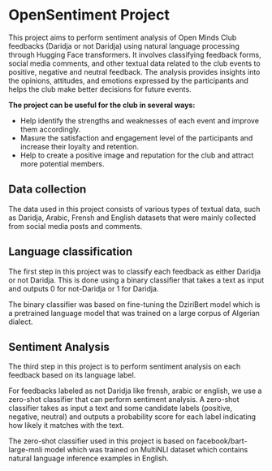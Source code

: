 # OpenSentiment Project
This project aims to perform sentiment analysis of Open Minds Club feedbacks (Daridja or not Daridja) using natural language processing through Hugging Face transformers. It involves classifying feedback forms, social media comments, and other textual data related to the club events to positive, negative and neutral feedback. The analysis provides insights into the opinions, attitudes, and emotions expressed by the participants and helps the club make better decisions for future events.

**The project can be useful for the club in several ways:**

- Help identify the strengths and weaknesses of each event and improve them accordingly.
- Masure the satisfaction and engagement level of the participants and increase their loyalty and retention.
- Help to create a positive image and reputation for the club and attract more potential members.

## Data collection
The data used in this project consists of various types of textual data, such as Daridja, Arabic, Frensh and English datasets that were mainly collected from social media posts and comments.

## Language classification
The first step in this project was to classify each feedback as either Daridja or not Daridja. This is done using a binary classifier that takes a text as input and outputs 0 for not-Daridja or 1 for Daridja.

The binary classifier was based on fine-tuning the DziriBert model which is a pretrained language model that was trained on a large corpus of Algerian dialect.

## Sentiment Analysis
The third step in this project is to perform sentiment analysis on each feedback based on its language label.

For feedbacks labeled as not Daridja like frensh, arabic or english, we use a zero-shot classifier that can perform sentiment analysis. A zero-shot classifier takes as input a text and some candidate labels (positive, negative, neutral) and outputs a probability score for each label indicating how likely it matches with the text.

The zero-shot classifier used in this project is based on facebook/bart-large-mnli model which was trained on MultiNLI dataset which contains natural language inference examples in English.




